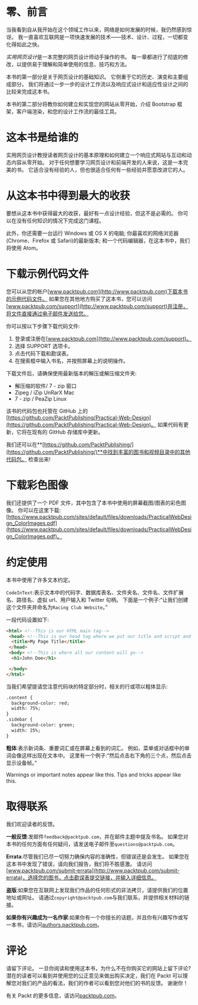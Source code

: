 # 零、前言

当我看到自从我开始在这个领域工作以来，网络是如何发展的时候，我仍然感到惊讶。 我一直喜欢互联网是一项快速发展的技术——技术、设计、过程，一切都变化得如此之快。

*实用网页设计*是一本完整的网页设计师动手操作的书。 每一章都进行了彻底的修改，以提供易于理解和简单使用的信息、技巧和方法。

本书的第一部分是关于网页设计的基础知识。 它侧重于它的历史、演变和主要组成部分。 我们将通过一步一步的设计工作流以及响应式设计和适应性设计之间的比较来完成这本书。

本书的第二部分将教你如何建立和实现您的网站从零开始，介绍 Bootstrap 框架，客户端渲染，和您的设计工作流的最佳工具。

# 这本书是给谁的

实用网页设计教授读者网页设计的基本原理和如何建立一个响应式网站与互动和动态内容从零开始。 对于任何想要学习网页设计和前端开发的人来说，这是一本完美的书。 它适合没有经验的人，但也很适合任何有一些经验并愿意改进它的人。

# 从这本书中得到最大的收获

要想从这本书中获得最大的收获，最好有一点设计经验，但这不是必需的。 你可以在没有任何知识的情况下完成这门课程。

此外，你还需要一台运行 Windows 或 OS X 的电脑; 你最喜欢的网络浏览器(Chrome、Firefox 或 Safari)的最新版本; 和一个代码编辑器，在这本书中，我们将使用 Atom。

# 下载示例代码文件

您可以从您的帐户[www.packtpub.com](http://www.packtpub.com)下载本书的示例代码文件。 如果您在其他地方购买了这本书，您可以访问[www.packtpub.com/support](http://www.packtpub.com/support)并注册，将文件直接通过电子邮件发送给您。

你可以按以下步骤下载代码文件:

1.  登录或注册在[www.packtpub.com](http://www.packtpub.com/support)。
2.  选择 SUPPORT 选项卡。
3.  点击代码下载和勘误表。
4.  在搜索框中输入书名，并按照屏幕上的说明操作。

下载文件后，请确保使用最新版本的解压或解压缩文件夹:

*   解压缩的软件/ 7 - zip 窗口
*   Zipeg / iZip UnRarX Mac
*   7 - zip / PeaZip Linux

该书的代码包也托管在 GitHub 上的[https://github.com/PacktPublishing/Practical-Web-Design](https://github.com/PacktPublishing/Practical-Web-Design)。 如果代码有更新，它将在现有的 GitHub 存储库中更新。

我们还可以在**[https://github.com/PacktPublishing/](https://github.com/PacktPublishing/)**中找到丰富的图书和视频目录中的其他代码包。 检查出来!

# 下载彩色图像

我们还提供了一个 PDF 文件，其中包含了本书中使用的屏幕截图/图表的彩色图像。 你可以在这里下载:[https://www.packtpub.com/sites/default/files/downloads/PracticalWebDesign_ColorImages.pdf](https://www.packtpub.com/sites/default/files/downloads/PracticalWebDesign_ColorImages.pdf)。

# 约定使用

本书中使用了许多文本约定。

`CodeInText`:表示文本中的代码字、数据库表名、文件夹名、文件名、文件扩展名、路径名、虚拟 url、用户输入和 Twitter 句柄。 下面是一个例子:“让我们创建这个文件夹并命名为`Racing Club Website`。”

一段代码设置如下:

```html
<html> <!--This is our HTML main tag-->
 <head> <!--This is our head tag where we put our title and script and all infos relative to our page.-->
  <title>My Page Title</title>
 </head>
 <body> <!--This is where all our content will go-->
  <h1>John Doe</h1>

 </body>
</html>
```

当我们希望提请您注意代码块的特定部分时，相关的行或项以粗体显示:

```html
.content {
  background-color: red;
  width: 75%;
}
.sidebar {
  background-color: green;
  width: 25%;
}
```

**粗体**:表示新词条、重要词汇或在屏幕上看到的词汇。 例如，菜单或对话框中的单词会像这样出现在文本中。 这里有一个例子:“然后点击右下角的三个点，然后点击显示设备帧。”

Warnings or important notes appear like this. Tips and tricks appear like this.

# 取得联系

我们欢迎读者的反馈。

**一般反馈**:发邮件`feedback@packtpub.com`，并在邮件主题中提及书名。 如果您对本书的任何方面有任何疑问，请发送电子邮件至`questions@packtpub.com`。

**Errata**:尽管我们已尽一切努力确保内容的准确性，但错误还是会发生。 如果您在这本书中发现了错误，请向我们报告，我们将不胜感激。 请访问[www.packtpub.com/submit-errata](http://www.packtpub.com/submit-errata)，选择您的图书，点击勘误表提交链接，并输入详细信息。

**盗版**:如果您在互联网上发现我们作品的任何形式的非法拷贝，请提供我们的位置地址或网址。 请通过`copyright@packtpub.com`与我们联系，并提供相关材料的链接。

**如果你有兴趣成为一名作家**:如果你有一个你擅长的话题，并且你有兴趣写作或写一本书，请访问[authors.packtpub.com](http://authors.packtpub.com/)。

# 评论

请留下评论。 一旦你阅读和使用这本书，为什么不在你购买它的网站上留下评论? 潜在的读者可以看到并使用您的公正意见来做出购买决定，我们在 Packt 可以理解您对我们的产品的看法，我们的作者可以看到您对他们的书的反馈。 谢谢你！

有关 Packt 的更多信息，请访问[packtpub.com](https://www.packtpub.com/)。